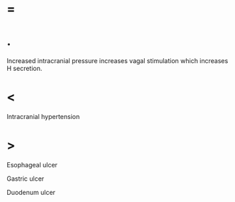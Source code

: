 # =

# .

Increased intracranial pressure increases vagal stimulation which increases H secretion.

# <

Intracranial hypertension

# >

Esophageal ulcer

Gastric ulcer

Duodenum ulcer

